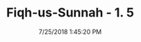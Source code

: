 ---
title        : "Fiqh-us-Sunnah - 1. 5"
date         : 7/25/2018 1:45:20 PM
draft        : false
type         : "hadith"
layout       : "hadith"
BookCode     : "FQS"
VolumeNumber : "1"
FiqhNumber   : "5"
categories  :  ["Purification-Water left in a container after an 'allowable' animal has drunk from it","Purification - Water remaining in a pot after it has been drunk by a donkey, mule, beasts or birds of prey"]
---